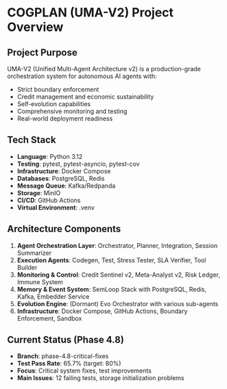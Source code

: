 # COGPLAN (UMA-V2) Project Overview

## Project Purpose
UMA-V2 (Unified Multi-Agent Architecture v2) is a production-grade orchestration system for autonomous AI agents with:
- Strict boundary enforcement
- Credit management and economic sustainability
- Self-evolution capabilities
- Comprehensive monitoring and testing
- Real-world deployment readiness

## Tech Stack
- **Language**: Python 3.12
- **Testing**: pytest, pytest-asyncio, pytest-cov
- **Infrastructure**: Docker Compose
- **Databases**: PostgreSQL, Redis
- **Message Queue**: Kafka/Redpanda
- **Storage**: MinIO
- **CI/CD**: GitHub Actions
- **Virtual Environment**: .venv

## Architecture Components
1. **Agent Orchestration Layer**: Orchestrator, Planner, Integration, Session Summarizer
2. **Execution Agents**: Codegen, Test, Stress Tester, SLA Verifier, Tool Builder
3. **Monitoring & Control**: Credit Sentinel v2, Meta-Analyst v2, Risk Ledger, Immune System
4. **Memory & Event System**: SemLoop Stack with PostgreSQL, Redis, Kafka, Embedder Service
5. **Evolution Engine**: (Dormant) Evo Orchestrator with various sub-agents
6. **Infrastructure**: Docker Compose, GitHub Actions, Boundary Enforcement, Sandbox

## Current Status (Phase 4.8)
- **Branch**: phase-4.8-critical-fixes
- **Test Pass Rate**: 65.7% (target: 80%)
- **Focus**: Critical system fixes, test improvements
- **Main Issues**: 12 failing tests, storage initialization problems